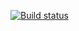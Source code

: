 [![Build status](https://ci.appveyor.com/api/projects/status/imy96h0pvsrj083s?svg=true)](https://ci.appveyor.com/project/GostevaA/carddelivery)
